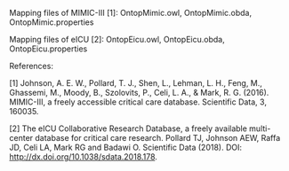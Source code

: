 Mapping files of MIMIC-III [1]: OntopMimic.owl, OntopMimic.obda, OntopMimic.properties

Mapping files of eICU [2]: OntopEicu.owl, OntopEicu.obda, OntopEicu.properties



References:

[1] Johnson, A. E. W., Pollard, T. J., Shen, L., Lehman, L. H., Feng, M., Ghassemi, M., Moody, B., Szolovits, P., Celi, L. A., & Mark, R. G. (2016). MIMIC-III, a freely accessible critical care database. Scientific Data, 3, 160035.

[2] The eICU Collaborative Research Database, a freely available multi-center database for critical care research. Pollard TJ, Johnson AEW, Raffa JD, Celi LA, Mark RG and Badawi O. Scientific Data (2018). DOI: http://dx.doi.org/10.1038/sdata.2018.178.

